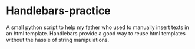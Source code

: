 # Handlebars-practice
A small python script to help my father who used to manually insert texts in an html template. Handlebars provide a good way to reuse html templates without the hassle of string manipulations.

